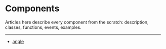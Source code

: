 # <i class="fa fa-tags"></i> Components

Articles here describe every component from the scratch: description, classes, functions, events, examples.

---

* [angle](angle/README.md)